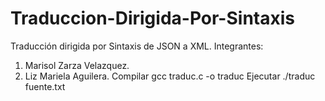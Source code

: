 # Traduccion-Dirigida-Por-Sintaxis
Traducción dirigida por Sintaxis de JSON a XML.
Integrantes:
1) Marisol Zarza Velazquez.
2) Liz Mariela Aguilera.
Compilar gcc traduc.c -o traduc
Ejecutar ./traduc fuente.txt
